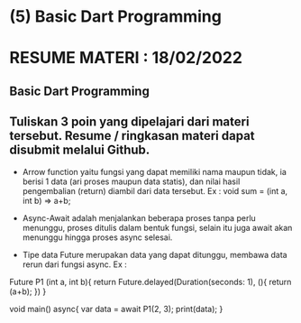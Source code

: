 # (5) Basic Dart Programming

# RESUME MATERI : 18/02/2022

## Basic Dart Programming

Tuliskan 3 poin yang dipelajari dari materi tersebut. Resume / ringkasan materi dapat disubmit melalui Github.
------------------------------------------------------------------------------------------------------------------------------------------------------

- Arrow function yaitu fungsi yang dapat memiliki nama maupun tidak, ia berisi 1 data (ari proses maupun data statis), dan nilai hasil pengembalian (return) diambil dari data tersebut. Ex : void sum = (int a, int b) => a+b;

- Async-Await adalah menjalankan beberapa proses tanpa perlu menunggu, proses ditulis dalam bentuk fungsi, selain itu juga await akan menunggu hingga proses async selesai.

- Tipe data Future merupakan data yang dapat ditunggu, membawa data rerun dari fungsi async. Ex :

Future<int> P1 (int a, int b){
    return Future.delayed(Duration(seconds: 1), (){
        return (a+b);
    })
}

void main() async{
    var data = await P1(2, 3);
    print(data);
}
